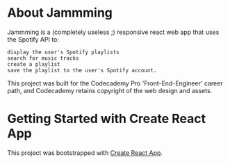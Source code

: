# About Jammming

Jammming is a (completely useless ;) responsive react web app that uses the Spotify API to:

    display the user's Spotify playlists
    search for music tracks
    create a playlist
    save the playlist to the user's Spotify account.

This project was built for the Codecademy Pro 'Front-End-Engineer' career path, and Codecademy retains copyright of the web design and assets.


# Getting Started with Create React App

This project was bootstrapped with [Create React App](https://github.com/facebook/create-react-app).

